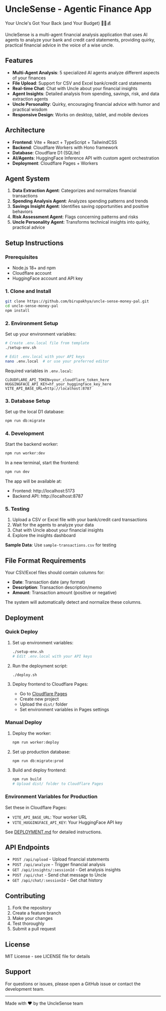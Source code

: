 # UncleSense - Agentic Finance App

Your Uncle's Got Your Back (and Your Budget) 🧑‍💼💰

UncleSense is a multi-agent financial analysis application that uses AI agents to analyze your bank and credit card statements, providing quirky, practical financial advice in the voice of a wise uncle.

## Features

- **Multi-Agent Analysis**: 5 specialized AI agents analyze different aspects of your finances
- **File Upload**: Support for CSV and Excel bank/credit card statements
- **Real-time Chat**: Chat with Uncle about your financial insights
- **Agent Insights**: Detailed analysis from spending, savings, risk, and data extraction agents
- **Uncle Personality**: Quirky, encouraging financial advice with humor and practical wisdom
- **Responsive Design**: Works on desktop, tablet, and mobile devices

## Architecture

- **Frontend**: Vite + React + TypeScript + TailwindCSS
- **Backend**: Cloudflare Workers with Hono framework
- **Database**: Cloudflare D1 (SQLite)
- **AI/Agents**: HuggingFace Inference API with custom agent orchestration
- **Deployment**: Cloudflare Pages + Workers

## Agent System

1. **Data Extraction Agent**: Categorizes and normalizes financial transactions
2. **Spending Analysis Agent**: Analyzes spending patterns and trends
3. **Savings Insight Agent**: Identifies saving opportunities and positive behaviors
4. **Risk Assessment Agent**: Flags concerning patterns and risks
5. **Uncle Personality Agent**: Transforms technical insights into quirky, practical advice

## Setup Instructions

### Prerequisites

- Node.js 18+ and npm
- Cloudflare account
- HuggingFace account and API key

### 1. Clone and Install

```bash
git clone https://github.com/birupakhya/uncle-sense-money-pal.git
cd uncle-sense-money-pal
npm install
```

### 2. Environment Setup

Set up your environment variables:
```bash
# Create .env.local file from template
./setup-env.sh

# Edit .env.local with your API keys
nano .env.local  # or use your preferred editor
```

Required variables in `.env.local`:
```
CLOUDFLARE_API_TOKEN=your_cloudflare_token_here
HUGGINGFACE_API_KEY=hf_your_huggingface_key_here
VITE_API_BASE_URL=http://localhost:8787
```

### 3. Database Setup

Set up the local D1 database:
```bash
npm run db:migrate
```

### 4. Development

Start the backend worker:
```bash
npm run worker:dev
```

In a new terminal, start the frontend:
```bash
npm run dev
```

The app will be available at:
- Frontend: http://localhost:5173
- Backend API: http://localhost:8787

### 5. Testing

1. Upload a CSV or Excel file with your bank/credit card transactions
2. Wait for the agents to analyze your data
3. Chat with Uncle about your financial insights
4. Explore the insights dashboard

**Sample Data**: Use `sample-transactions.csv` for testing

## File Format Requirements

Your CSV/Excel files should contain columns for:
- **Date**: Transaction date (any format)
- **Description**: Transaction description/memo
- **Amount**: Transaction amount (positive or negative)

The system will automatically detect and normalize these columns.

## Deployment

### Quick Deploy

1. Set up environment variables:
   ```bash
   ./setup-env.sh
   # Edit .env.local with your API keys
   ```

2. Run the deployment script:
   ```bash
   ./deploy.sh
   ```

3. Deploy frontend to Cloudflare Pages:
   - Go to [Cloudflare Pages](https://dash.cloudflare.com/pages)
   - Create new project
   - Upload the `dist/` folder
   - Set environment variables in Pages settings

### Manual Deploy

1. Deploy the worker:
   ```bash
   npm run worker:deploy
   ```

2. Set up production database:
   ```bash
   npm run db:migrate:prod
   ```

3. Build and deploy frontend:
   ```bash
   npm run build
   # Upload dist/ folder to Cloudflare Pages
   ```

### Environment Variables for Production

Set these in Cloudflare Pages:
- `VITE_API_BASE_URL`: Your worker URL
- `VITE_HUGGINGFACE_API_KEY`: Your HuggingFace API key

See [DEPLOYMENT.md](./DEPLOYMENT.md) for detailed instructions.

## API Endpoints

- `POST /api/upload` - Upload financial statements
- `POST /api/analyze` - Trigger financial analysis
- `GET /api/insights/:sessionId` - Get analysis insights
- `POST /api/chat` - Send chat message to Uncle
- `GET /api/chat/:sessionId` - Get chat history

## Contributing

1. Fork the repository
2. Create a feature branch
3. Make your changes
4. Test thoroughly
5. Submit a pull request

## License

MIT License - see LICENSE file for details

## Support

For questions or issues, please open a GitHub issue or contact the development team.

---

Made with ❤️ by the UncleSense team